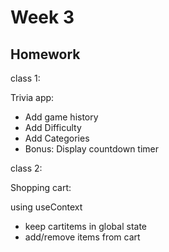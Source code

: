 # Week 3

## Homework

class 1:

Trivia app:

- Add game history
- Add Difficulty
- Add Categories
- Bonus: Display countdown timer

class 2:

Shopping cart:

using useContext

- keep cartitems in global state
- add/remove items from cart
